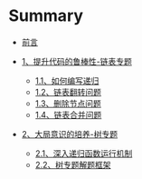 # Summary

* [前言](README.md)

* [1、提升代码的鲁棒性-链表专题](01-链表专题/README.md)
    * [1.1、如何编写递归](01-链表专题/01-如何编写递归.md)
    * [1.2、链表翻转问题](01-链表专题/02-链表翻转问题.md)
    * [1.3、删除节点问题](01-链表专题/03-删除节点问题.md)
    * [1.4、链表合并问题](01-链表专题/04-链表合并问题.md)


* [2、大局意识的培养-树专题](02-树/README.md)
    * [2.1、深入递归函数运行机制](02-树/01-深入递归函数运行机制.md)
    * [2.2、树专题解题框架](02-树/02-树专题解题框架.md)


<!-- * [3、开始发育-动态规划与递归](03-动态规划/README.md)
    * [We love feedback](03-动态规划/feedback_please.md)
    * [Better tools for authors](03-动态规划/better_tools.md)


* [4、一网打尽-告别递归](03-动态规划/README.md)
    * [We love feedback](03-动态规划/feedback_please.md)
    * [Better tools for authors](03-动态规划/better_tools.md)


* [5.蓦然回首-再谈递归](03-动态规划/README.md)
    * [We love feedback](03-动态规划/feedback_please.md)
    * [Better tools for authors](03-动态规划/better_tools.md) -->
